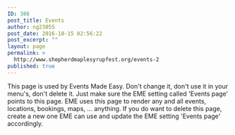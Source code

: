 ```yaml
---
ID: 386
post_title: Events
author: ng23055
post_date: 2016-10-15 02:56:22
post_excerpt: ""
layout: page
permalink: >
  http://www.shepherdmaplesyrupfest.org/events-2
published: true
---
```

This page is used by Events Made Easy. Don't change it, don't use it in your menu's, don't delete it. Just make sure the EME setting called 'Events page' points to this page. EME uses this page to render any and all events, locations, bookings, maps, ... anything. If you do want to delete this page, create a new one EME can use and update the EME setting 'Events page' accordingly.